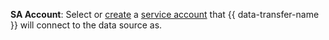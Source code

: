 
**SA Account**: Select or [create](../../../../../iam/operations/sa/create.md) a [service account](../../../../../iam/concepts/users/service-accounts.md) that {{ data-transfer-name }} will connect to the data source as.
